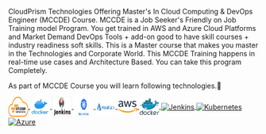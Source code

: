 CloudPrism Technologies Offering Master's In Cloud Computing & DevOps Engineer (MCCDE) Course. MCCDE is a  Job Seeker's Friendly on Job Training model Program. You get trained in AWS and Azure Cloud Platforms and Market Demand DevOps Tools + add-on good to have skill courses + industry readiness soft skills. This is a Master course that makes you master in the Technologies and Corporate World. This MCCDE Training happens in real-time use cases and Architecture Based. You can take this program Completely.


As part of MCCDE Course you will learn following technologies.👋

<a href="https://aws.amazon.com" target="blank">
<img align="center" src="/course_images/aws.webp" alt="AWS" height="40" width="40" />
</a>
<a href="https://www.docker.com/" target="blank">
<img align="center" src="/course_images/Docker.webp" alt="Docker" height="40" width="40" />
</a>
<a href="https://www.jenkins.io" target="blank">
<img align="center" src="/course_images/Jenkins.webp" alt="Jenkins" height="40" width="40" />
</a>
<a href="https://kubernetes.io" target="blank">
<img align="center" src="/course_images/Kubernetes.png" alt="Kubernetes" height="40" width="40" />
</a>
<a href="https://azure.microsoft.com/en-in/" target="blank">
<img align="center" src="/course_images/microsoft-azure.png" alt="Azure" height="40" width="40" />
</a>





<a href="https://aws.amazon.com" target="blank">
<img align="center" src="https://raw.githubusercontent.com/devicons/devicon/master/icons/amazonwebservices/amazonwebservices-original-wordmark.svg" alt="AWS" height="40" width="40" />
</a>
<a href="https://www.docker.com/" target="blank">
<img align="center" src="https://raw.githubusercontent.com/devicons/devicon/master/icons/docker/docker-original-wordmark.svg" alt="Docker" height="40" width="40" />
</a>
<a href="https://www.jenkins.io" target="blank">
<img align="center" src="https://www.vectorlogo.zone/logos/jenkins/jenkins-icon.svg" alt="Jenkins" height="40" width="40" />
</a>
<a href="https://kubernetes.io" target="blank">
<img align="center" src="https://www.vectorlogo.zone/logos/kubernetes/kubernetes-icon.svg" alt="Kubernetes" height="40" width="40" />
</a>
<a href="https://azure.microsoft.com/en-in/" target="blank">
<img align="center" src="https://www.vectorlogo.zone/logos/microsoft_azure/microsoft_azure-icon.svg" alt="Azure" height="40" width="40" />
</a>